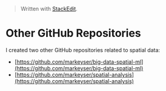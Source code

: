 


> Written with [StackEdit](https://stackedit.io/).

# Other GitHub Repositories
I created two other GitHub repositories related to spatial data:

- [https://github.com/markeyser/big-data-spatial-ml](https://github.com/markeyser/big-data-spatial-ml)
- [https://github.com/markeyser/spatial-analysis](https://github.com/markeyser/spatial-analysis)
<!--stackedit_data:
eyJoaXN0b3J5IjpbMzcyNjA5NTc2XX0=
-->